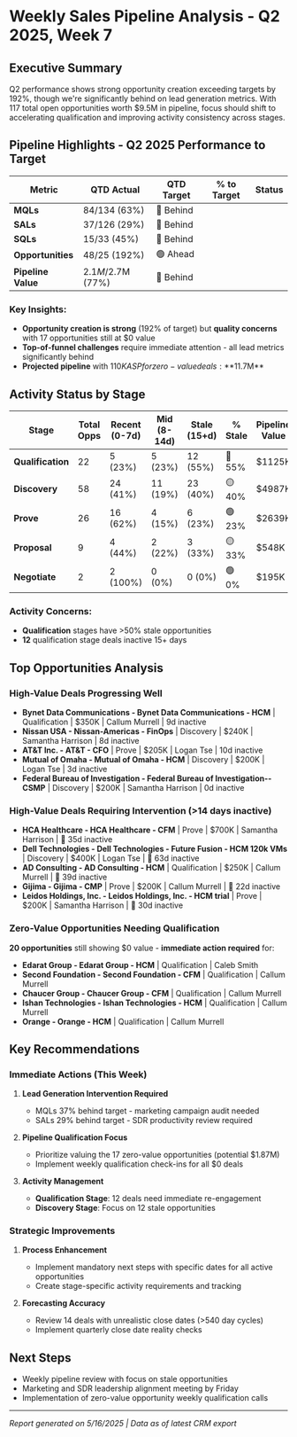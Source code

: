   
# Weekly Sales Pipeline Analysis - Q2 2025, Week 7

## Executive Summary

Q2 performance shows strong opportunity creation exceeding targets by 192%, though we're significantly behind on lead generation metrics. With 117 total open opportunities worth $9.5M in pipeline, focus should shift to accelerating qualification and improving activity consistency across stages.

## Pipeline Highlights - Q2 2025 Performance to Target

| Metric | QTD Actual | QTD Target | % to Target | Status |
|--------|------------|------------|-------------|---------|
| **MQLs** | 84/134 (63%) | 🔴 Behind | 
| **SALs** | 37/126 (29%) | 🔴 Behind |
| **SQLs** | 15/33 (45%) | 🔴 Behind |
| **Opportunities** | 48/25 (192%) | 🟢 Ahead |
| **Pipeline Value** | $2.1M/$2.7M (77%) | 🔴 Behind |

### Key Insights:
- **Opportunity creation is strong** (192% of target) but **quality concerns** with 17 opportunities still at $0 value
- **Top-of-funnel challenges** require immediate attention - all lead metrics significantly behind
- **Projected pipeline** with $110K ASP for zero-value deals: **$11.7M**

## Activity Status by Stage

| Stage | Total Opps | Recent (0-7d) | Mid (8-14d) | Stale (15+d) | % Stale | Pipeline Value |
|-------|------------|---------------|-------------|--------------|---------|---------------|
| **Qualification** | 22 | 5 (23%) | 5 (23%) | 12 (55%) | 🔴 55% | $1125K |
| **Discovery** | 58 | 24 (41%) | 11 (19%) | 23 (40%) | 🟡 40% | $4987K |
| **Prove** | 26 | 16 (62%) | 4 (15%) | 6 (23%) | 🟢 23% | $2639K |
| **Proposal** | 9 | 4 (44%) | 2 (22%) | 3 (33%) | 🟡 33% | $548K |
| **Negotiate** | 2 | 2 (100%) | 0 (0%) | 0 (0%) | 🟢 0% | $195K |

### Activity Concerns:
- **Qualification** stages have >50% stale opportunities
- **12** qualification stage deals inactive 15+ days

## Top Opportunities Analysis

### High-Value Deals Progressing Well
- **Bynet Data Communications - Bynet Data Communications - HCM** | Qualification | $350K | Callum Murrell | 9d inactive
- **Nissan USA - Nissan-Americas - FinOps** | Discovery | $240K | Samantha Harrison | 8d inactive
- **AT&T Inc. - AT&T - CFO** | Prove | $205K | Logan Tse | 10d inactive
- **Mutual of Omaha - Mutual of Omaha - HCM** | Discovery | $200K | Logan Tse | 3d inactive
- **Federal Bureau of Investigation - Federal Bureau of Investigation-- CSMP** | Discovery | $200K | Samantha Harrison | 0d inactive

### High-Value Deals Requiring Intervention (>14 days inactive)
- **HCA Healthcare - HCA Healthcare - CFM** | Prove | $700K | Samantha Harrison | 🔴 35d inactive
- **Dell Technologies - Dell Technologies - Future Fusion - HCM 120k VMs** | Discovery | $400K | Logan Tse | 🔴 63d inactive
- **AD Consulting - AD Consulting - HCM** | Qualification | $250K | Callum Murrell | 🔴 39d inactive
- **Gijima - Gijima - CMP** | Prove | $200K | Callum Murrell | 🔴 22d inactive
- **Leidos Holdings, Inc. - Leidos Holdings, Inc. - HCM trial** | Prove | $200K | Samantha Harrison | 🔴 30d inactive

### Zero-Value Opportunities Needing Qualification
**20 opportunities** still showing $0 value - **immediate action required** for:
- **Edarat Group - Edarat Group - HCM** | Qualification | Caleb Smith
- **Second Foundation - Second Foundation - CFM** | Qualification | Callum Murrell
- **Chaucer Group - Chaucer Group - CFM** | Qualification | Callum Murrell
- **Ishan Technologies - Ishan Technologies - HCM** | Qualification | Callum Murrell
- **Orange - Orange - HCM** | Qualification | Callum Murrell

## Key Recommendations

### Immediate Actions (This Week)
1. **Lead Generation Intervention Required**
   - MQLs 37% behind target - marketing campaign audit needed
   - SALs 29% behind target - SDR productivity review required

2. **Pipeline Qualification Focus**
   - Prioritize valuing the 17 zero-value opportunities (potential $1.87M)
   - Implement weekly qualification check-ins for all $0 deals

3. **Activity Management**
   - **Qualification Stage**: 12 deals need immediate re-engagement
   - **Discovery Stage**: Focus on 12 stale opportunities

### Strategic Improvements
1. **Process Enhancement**
   - Implement mandatory next steps with specific dates for all active opportunities
   - Create stage-specific activity requirements and tracking

2. **Forecasting Accuracy**
   - Review 14 deals with unrealistic close dates (>540 day cycles)
   - Implement quarterly close date reality checks

## Next Steps
- Weekly pipeline review with focus on stale opportunities
- Marketing and SDR leadership alignment meeting by Friday
- Implementation of zero-value opportunity weekly qualification calls

---
*Report generated on 5/16/2025 | Data as of latest CRM export*